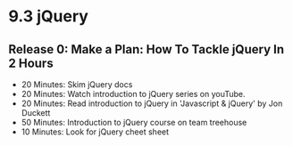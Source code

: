 # 9.3 jQuery

## Release 0: Make a Plan: How To Tackle jQuery In 2 Hours
* 20 Minutes: Skim jQuery docs
* 20 Minutes: Watch introduction to jQuery series on youTube.
* 20 Minutes: Read introduction to jQuery in 'Javascript & jQuery' by Jon Duckett
* 50 Minutes: Introduction to jQuery course on team treehouse
* 10 Minutes: Look for jQuery cheet sheet